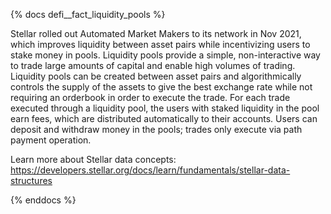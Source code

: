 {% docs defi__fact_liquidity_pools %}

Stellar rolled out Automated Market Makers to its network in Nov 2021, which improves liquidity between asset pairs while incentivizing users to stake money in pools. Liquidity pools provide a simple, non-interactive way to trade large amounts of capital and enable high volumes of trading. Liquidity pools can be created between asset pairs and algorithmically controls the supply of the assets to give the best exchange rate while not requiring an orderbook in order to execute the trade. For each trade executed through a liquidity pool, the users with staked liquidity in the pool earn fees, which are distributed automatically to their accounts. Users can deposit and withdraw money in the pools; trades only execute via path payment operation.

Learn more about Stellar data concepts: https://developers.stellar.org/docs/learn/fundamentals/stellar-data-structures

{% enddocs %}

